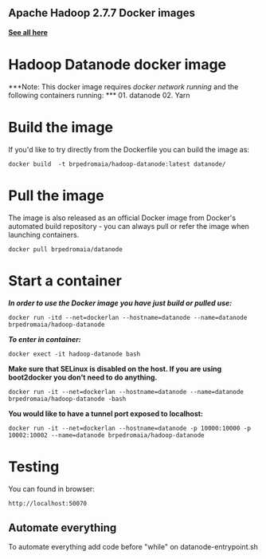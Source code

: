 ## Apache Hadoop 2.7.7 Docker images
**[See all here](https://hub.docker.com/r/brpedromaia/hadoop/)**
# Hadoop Datanode docker image

***Note: This docker image requires *docker network running* and the following containers running: ***
    01. datanode
    02. Yarn


# Build the image

If you'd like to try directly from the Dockerfile you can build the image as:

```
docker build  -t brpedromaia/hadoop-datanode:latest datanode/ 
```
# Pull the image

The image is also released as an official Docker image from Docker's automated build repository - you can always pull or refer the image when launching containers.

```
docker pull brpedromaia/datanode
```

# Start a container

***In order to use the Docker image you have just build or pulled use:***

```
docker run -itd --net=dockerlan --hostname=datanode --name=datanode brpedromaia/hadoop-datanode
```

***To enter in container:***

```
docker exect -it hadoop-datanode bash
```

**Make sure that SELinux is disabled on the host. If you are using boot2docker you don't need to do anything.**

```
docker run -it --net=dockerlan --hostname=datanode --name=datanode brpedromaia/hadoop-datanode -bash
```

**You would like to have a tunnel port exposed to localhost:**

```
docker run -it --net=dockerlan --hostname=datanode -p 10000:10000 -p 10002:10002 --name=datanode brpedromaia/hadoop-datanode 
```

# Testing

You can found in browser:

```
http://localhost:50070 
```


## Automate everything

To automate everything add code before "while" on datanode-entrypoint.sh 
